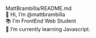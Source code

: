 MattBrambilla/README.md </br>
👋 Hi, I’m @mattbrambilla </br>
📚 I'm FrontEnd Web Student </br>
🌱 I’m currently learning Javascript. </br>
